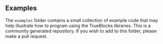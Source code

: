 ## Examples

The `examples` folder contains a small collection of example code that may help illustrate how to program using the TrueBlocks libraries. This is a community generated repository. If you wish to add to this folder, please make a pull request.
